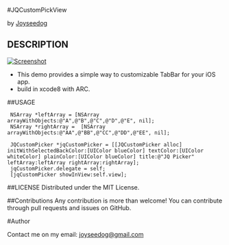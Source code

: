 #JQCustomPickView

by [Joyseedog](http://www.iseedog.com)

## DESCRIPTION ##

[![Screenshot](https://github.com/joyseedog/JQCustomTabbar/blob/master/jqtabbar_gif.gif)](https://github.com/joyseedog/JQCustomTabbar/blob/master)

 * This demo provides a simple way to customizable TabBar for your iOS app.
 * build in xcode8 with ARC.


##USAGE

```
 NSArray *leftArray = [NSArray arrayWithObjects:@"A",@"B",@"C",@"D",@"E", nil];
 NSArray *rightArray =  [NSArray arrayWithObjects:@"AA",@"BB",@"CC",@"DD",@"EE", nil];
    
 JQCustomPicker *jqCustomPicker = [[JQCustomPicker alloc] initWithSelectedBackColor:[UIColor blueColor] textColor:[UIColor whiteColor] plainColor:[UIColor blueColor] title:@"JQ Picker" leftArray:leftArray rightArray:rightArray];
 jqCustomPicker.delegate = self;
 [jqCustomPicker showInView:self.view];

```

##LICENSE
Distributed under the MIT License.

##Contributions
Any contribution is more than welcome! You can contribute through pull requests and issues on GitHub.

#Author

Contact me on my email: joyseedog@gmail.com



